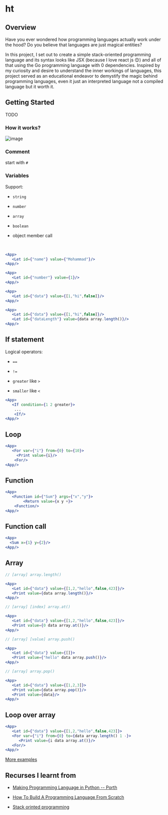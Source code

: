 # ht

## Overview


Have you ever wondered how programming languages actually work under the hood? Do you believe that languages are just magical entities?


In this project, I set out to create a simple stack-oriented programming language and its syntax looks like JSX (because I love react js 😊) and all of that using the Go programming language with 0 dependencies. Inspired by my curiosity and desire to understand the inner workings of languages, this project served as an educational endeavor to demystify the magic behind programming languages, even it just an interpreted language not a compiled language but it worth it.

## Getting Started

TODO
### How it works?
![image](https://github.com/Mohammad-Al-Refai/ht/assets/55941955/8afca54b-c5d1-4e18-afd0-b16b339c9e4e)

### Comment
start with `#`

### Variables

Support:

- `string`

- `number`

- `array`

- `boolean`

- object member call

</br>

```jsx
<App>
   <Let id={"name"} value={"Mohammad"}/>
<App/>

<App>
   <Let id={"number"} value={1}/>
<App/>

<App>
   <Let id={"data"} value={[1,"hi",false]}/>
<App/>

<App>
   <Let id={"data"} value={[1,"hi",false]}/>
   <Let id={"dataLength"} value={data array.length()}/>
<App/>
```

## If statement

Logical operators:

- `==`

- `!=`

- `greater` like `>`

- `smaller` like `<`

```jsx
<App>
   <If condition={1 2 greater}>
    ...
    <If/>
<App/>
```

## Loop

```jsx
<App>
   <For var={"i"} from={0} to={10}>
     <Print value={i}/>
    <For/>
<App/>
```

## Function

```jsx
<App>
   <Function id={"Sum"} args={"x","y"}>
        <Return value={x y +}>
    <Function/>
<App/>
```

## Function call

```jsx
<App>
  <Sum x={1} y={2}/>
<App/>
```

## Array

```jsx
// [array] array.length()

<App>
   <Let id={"data"} value={[1,2,"hello",false,423]}/>
   <Print value={data array.length()}/>
<App/>
```

```jsx
// [array] [index] array.at()

<App>
   <Let id={"data"} value={[1,2,"hello",false,423]}/>
   <Print value={0 data array.at()}/>
<App/>
```

```jsx
// [array] [value] array.push()

<App>
   <Let id={"data"} value={[]}>
   <Print value={"hello" data array.push()}/>
<App/>
```

```jsx
// [array] array.pop()

<App>
   <Let id={"data"} value={[1,2,3]}>
   <Print value={data array.pop()}/>
   <Print value={data}/>
<App/>

```

## Loop over array

```jsx
<App>
   <Let id={"data"} value={[1,2,"hello",false,423]}>
   <For var={"i"} from={0} to={data array.length() 1 -}>
      <Print value={i data array.at()}/>
   <For/>
<App/>
```

[More examples](https://github.com/Mohammad-Al-Refai/ht/tree/main/examples)
## Recurses I learnt from

- [Making Programming Language in Python -- Porth](https://www.youtube.com/watch?v=8QP2fDBIxjM&list=PLpM-Dvs8t0VbMZA7wW9aR3EtBqe2kinu4)

- [How To Build A Programming Language From Scratch](https://www.youtube.com/watch?v=8VB5TY1sIRo&list=PL_2VhOvlMk4UHGqYCLWc6GO8FaPl8fQTh&pp=iAQB)
  
- [Stack orinted programming](https://en.wikipedia.org/wiki/Stack-oriented_programming)
